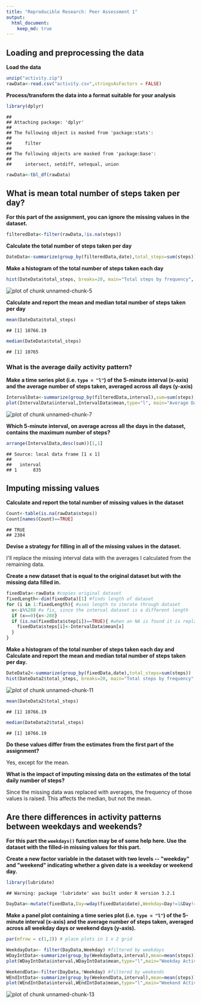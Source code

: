 ```yaml
---
title: "Reproducible Research: Peer Assessment 1"
output: 
  html_document:
    keep_md: true
---
```


## Loading and preprocessing the data

**Load the data**


```r
unzip("activity.zip")
rawData<-read.csv("activity.csv",stringsAsFactors = FALSE)
```

**Process/transform the data into a format suitable for your analysis**


```r
library(dplyr)
```

```
## 
## Attaching package: 'dplyr'
## 
## The following object is masked from 'package:stats':
## 
##     filter
## 
## The following objects are masked from 'package:base':
## 
##     intersect, setdiff, setequal, union
```

```r
rawData<-tbl_df(rawData)
```


## What is mean total number of steps taken per day?

**For this part of the assignment, you can ignore the missing values in
the dataset.**


```r
filteredData<-filter(rawData,!is.na(steps))
```

**Calculate the total number of steps taken per day**


```r
DateData<-summarize(group_by(filteredData,date),total_steps=sum(steps))
```

**Make a histogram of the total number of steps taken each day**


```r
hist(DateData$total_steps, breaks=20, main="Total steps by frequency", xlab="Number of steps per day", ylab="Frequency")
```

![plot of chunk unnamed-chunk-5](figure/unnamed-chunk-5-1.png) 

**Calculate and report the mean and median total number of steps taken per day**


```r
mean(DateData$total_steps)
```

```
## [1] 10766.19
```

```r
median(DateData$total_steps)
```

```
## [1] 10765
```

### What is the average daily activity pattern?

**Make a time series plot (i.e. `type = "l"`) of the 5-minute interval (x-axis) and the average number of steps taken, averaged across all days (y-axis)**


```r
IntervalData<-summarize(group_by(filteredData,interval),sum=sum(steps),mean=mean(steps))
plot(IntervalData$interval,IntervalData$mean,type="l", main="Average Daily Activity", xlab="Interval", ylab="Average of Steps")
```

![plot of chunk unnamed-chunk-7](figure/unnamed-chunk-7-1.png) 

**Which 5-minute interval, on average across all the days in the dataset, contains the maximum number of steps?**


```r
arrange(IntervalData,desc(sum))[1,1]
```

```
## Source: local data frame [1 x 1]
## 
##   interval
## 1      835
```

## Imputing missing values

**Calculate and report the total number of missing values in the dataset**


```r
Count<-table(is.na(rawData$steps))
Count[names(Count)==TRUE]
```

```
## TRUE 
## 2304
```

**Devise a strategy for filling in all of the missing values in the dataset.**

I'll replace the missing interval data with the averages I calculated from the remaining data.

**Create a new dataset that is equal to the original dataset but with the missing data filled in.**


```r
fixedData<-rawData #copies original dataset
fixedLength<-dim(fixedData)[1] #finds length of dataset
for (i in 1:fixedLength){ #uses length to iterate through dataset
  x<-i%%288 #a fix, since the interval dataset is a different length
  if (x==0){x<-288}
  if (is.na(fixedData$step[i])==TRUE){ #when an NA is found it is replaced, otherwise nothing happens
    fixedData$steps[i]<-IntervalData$mean[x]
  }
}
```


**Make a histogram of the total number of steps taken each day and Calculate and report the mean and median total number of steps taken per day.**


```r
DateData2<-summarize(group_by(fixedData,date),total_steps=sum(steps))
hist(DateData2$total_steps, breaks=20, main="Total steps by frequency", xlab="Number of steps per day", ylab="Frequency")
```

![plot of chunk unnamed-chunk-11](figure/unnamed-chunk-11-1.png) 

```r
mean(DateData2$total_steps)
```

```
## [1] 10766.19
```

```r
median(DateData2$total_steps)
```

```
## [1] 10766.19
```

**Do these values differ from the estimates from the first part of the assignment?**

Yes, except for the mean.

**What is the impact of imputing missing data on the estimates of the total daily number of steps?**

Since the missing data was replaced with averages, the frequency of those values is raised. This affects the median, but not the mean.

## Are there differences in activity patterns between weekdays and weekends?

**For this part the `weekdays()` function may be of some help here. Use the dataset with the filled-in missing values for this part.**

**Create a new factor variable in the dataset with two levels -- "weekday" and "weekend" indicating whether a given date is a weekday or weekend day.**


```r
library(lubridate)
```

```
## Warning: package 'lubridate' was built under R version 3.2.1
```

```r
DayData<-mutate(fixedData,Day=wday(fixedData$date),Weekday=Day!=1&Day!=7)
```

**Make a panel plot containing a time series plot (i.e. `type = "l"`) of the 5-minute interval (x-axis) and the average number of steps taken, averaged across all weekday days or weekend days (y-axis).**


```r
par(mfrow = c(1,2)) # place plots in 1 x 2 grid

WeekdayData<- filter(DayData,Weekday) #filtered by weekdays
WDayIntData<-summarize(group_by(WeekdayData,interval),mean=mean(steps))
plot(WDayIntData$interval,WDayIntData$mean,type="l",main="Weekday Activity", xlab="Interval", ylab="Average of Steps")

WeekendData<-filter(DayData,!Weekday) #filtered by weekends
WEndIntData<-summarize(group_by(WeekendData,interval),mean=mean(steps))
plot(WEndIntData$interval,WEndIntData$mean,type="l",main="Weekend Activity", xlab="Interval", ylab="Average of Steps")
```

![plot of chunk unnamed-chunk-13](figure/unnamed-chunk-13-1.png) 
